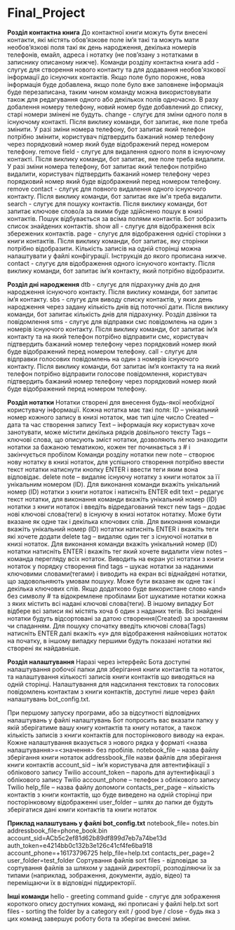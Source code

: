 # Final_Project

**Розділ контактна книга**
До контактної книги можуть бути внесені контакти, які містять обов’язкове поле ім’я  такі та можуть мати необов’язкові поля такі як день народження, декілька номерів телефонів, емайл, адреса і нотатку (не пов’язану з нотатками в записнику описаному нижче). 
Команди розділу контактна книга
add - слугує для створення нового контакту та для додавання необов'язкової інформації до існуючих контактів. Якщо поле було порожнє, нова інформація буде добавлена, якщо поле було вже заповнене інформація буде перезаписана,  таким чином команду можна використовувати також для редагування одного або декількох полів одночасно. В разу добалення номеру телефону, новий номер буде добавлений до списку, старі номери змінені не будуть.
change - слугує для зміни одного поля в існуючому контакті. Після виклику команди, бот запитає, яке поле треба змінити. У разі зміни номера телефону, бот запитає який телефон потрібно змінити, користувач підтвердить бажаний номер телефону через порядковий номер який буде відображений перед номером телефону. 
remove field - слугує для видалення одного поля в існуючому контакті. Після виклику команди, бот запитає, яке поле треба видалити. У разі зміни номера телефону, бот запитає який телефон потрібно видалити, користувач підтвердить бажаний номер телефону через порядковий номер який буде відображений перед номером телефону. 
remove contact - слугує для повного видалення одного існуючого контакту. Після виклику команди, бот запитає яке ім'я треба видалити.
search - слугує для пошуку контактів. Після виклику команди, бот запитає ключове слово/а за якими буде здійснено пошук в книзі контактів. Пошук відбувається за всіма полями контактів. Бот зобразить список знайдених контактів.
show all - слугує для відображення всіх збережених контактів.
page - слугує для відображення однієї сторінки з книги контактів. Після виклику команди, бот запитає, яку сторінки потрібно відобразити. Кількість записів на одній сторінці можна налаштувати у файлі конфігурації. Інструкція до якого прописана нижче. 
contact - слугує для відображення одного існуючого контакту. Після виклику команди, бот запитає ім’я контакту, який потрібно відобразити. 

**Розділ дні народження**
dtb - слугує для підрахунку днів до дня народження існуючого контакту. Після виклику команди, бот запитає ім’я контакту.
sbs - слугує для виводу списку контактів, у яких день народження через задану кількість днів від поточної дати. Після виклику команди, бот запитає кількість днів для підрахунку.
Розділ дзвінки та повідомлення
sms - слугує для відправки смс повідомлень на один з номерів існуючого контакту. Після виклику команди, бот запитає ім’я контакту та на який телефон потрібно відправити смс, користувач підтвердить бажаний номер телефону через порядковий номер який буде відображений перед номером телефону. 
call - слугує для відправки голосових повідомлень на один з номерів існуючого контакту. Після виклику команди, бот запитає ім’я контакту та на який телефон потрібно відправити голосове повідомлення, користувач підтвердить бажаний номер телефону через порядковий номер який буде відображений перед номером телефону. 

**Розділ нотатки**
Нотатки створені для внесення будь-якої необхідної користувачу інформації. Кожна нотатка має такі поля:
ID – унікальний номер кожного запису в книзі нотаток, має тип ціле число
Created – дата та час створення запису
Text – інформація яку користувач хоче занотувати, може містити декілька рядків довільного тексту
Tags – ключові слова, що описують зміст нотатки, дозволяють легко знаходити нотатки за бажаною тематикою, кожен тег починається з # і закінчується пробілом
Команди розділу нотатки
new note – створює нову нотатку в книзі нотаток, для успішного створення потрібно ввести текст нотатки натиснути кнопку ENTER і ввести теги яким вона відповідає.
delete note – видаляє існуючу нотатку з книги нотаток за її унікальним номером (ID). Для виконання команди вкажіть унікальний номер (ID) нотатки з книги нотаток і натисніть ENTER
edit text – редагує текст нотатки, для виконання команди вкажіть унікальний номер (ID) нотатки з книги нотаток і введіть відредагований текст
new tags – додає нові ключові слова(теги) в існуючу в книзі нотаток нотатку. Може бути вказане як одне так і декілька ключових слів. Для виконання команди вкажіть унікальний номер (ID) нотатки натисніть ENTER і вкажіть теги які хочете додати
delete tag – видаляє один тег з існуючої нотатки в книзі нотаток. Для виконання команди вкажіть унікальний номер (ID) нотатки натисніть ENTER і вкажіть тег який хочете видалити
view notes – команда перегляду всіх нотаток. Виводить на екран усі нотатки з книги нотаток у порядку створення
find tags – шукає нотатки за наданими ключовими словами(тегами) і виводить на екран всі віднайдені нотатки, що задовольняють умовам пошуку. Може бути вказане як одне так і декілька ключових слів. Якщо додатково буде використане слово «and» без символу # та відокремлене пробілами Бот шукатиме нотатки кожна з яких містить всі надані ключові слова(теги). В іншому випадку Бот відбере всі записи які містять хоча б один з наданих тегів. Всі знайдені нотатки будуть відсортовані за датою створення(Created) за зростанням чи спаданням. Для пошуку спочатку введіть ключові слова(Tags) натисніть ENTER далі вкажіть «y» для відображення найновіших нотаток на початку, в іншому випадку першими будуть показані нотатки які створені як найдавніше.

**Розділ налаштування**
Наразі через інтерфейс Бота доступні налаштування робочої папки для зберігання книги контактів та нотаток, та налаштування кількості записів книги контактів що виводяться на одній сторінці. Налаштування для надсилання текстових та голосових повідомлень контактам з книги контактів, доступні лише через файл налаштувань bot_config.txt.

При першому запуску програми, або за відсутності відповідних налаштувань у файлі налаштувань Бот попросить вас вказати папку у якій зберігатиме вашу книгу контактів та книгу нотаток, а також кількість записів з книги контактів для посторінкового виводу на екран.
Кожне налаштування вказується з нового рядка у форматі <назва налаштування>=<значення> без пробілів.
notebook_file – назва файлу зберігання книги нотаток
аddressbook_file назви файлів для зберігання книги контактів
account_sid – ім’я користувача для автентифікації з облікового запису Twilio
account_token – пароль для аутентифікації з облікового запису Twilio
account_phone – телефон з облікового запису Twilio
help_file – назва файлу допомоги
contacts_per_page – кількість контактів з книги контактів, що буде виведено на одній сторінці при посторінковому відображенні
user_folder – шлях до папки де будуть зберігатися дані книги контактів та книги нотаток

**Приклад налаштувань у файлі bot_config.txt**
notebook_file= notes.bin
addressbook_file=phone_book.bin
account_sid=ACb5c2ef81d62b89df899d7eb7a74be13d
auth_token=e4214bb0c132b3e126c41cf4fe6ba918
account_phone=+16173796725
help_file=help.txt
contacts_per_page=2
user_folder=test_folder
Сортування файлів
sort files - відповідає за сортування файлів за шляхом у заданій директорії, розподіляючи їх за типами (наприклад, зображення, документи, аудіо, відео) та переміщаючи їх в відповідні піддиректорії. 

**Інші команди**
hello - greeting command
guide - слугує для зображення короткого опису доступних команд, які прописані у файлі help.txt 
sort files - sorting the folder by a category
exit / good bye / close - будь яка з цих команд завершує роботу бота та зберігає внесені зміни. 

